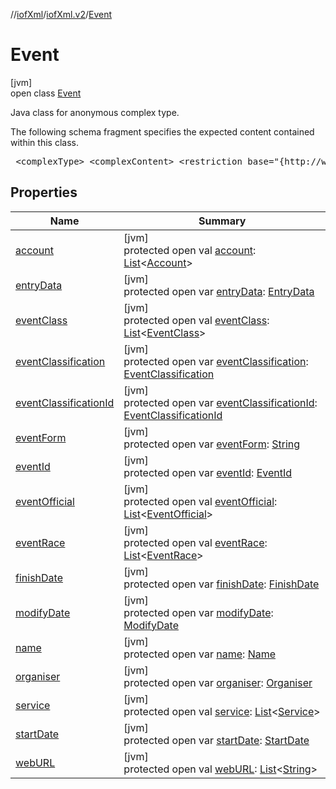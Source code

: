 //[iofXml](../../../index.md)/[iofXml.v2](../index.md)/[Event](index.md)

# Event

[jvm]\
open class [Event](index.md)

<p>Java class for anonymous complex type. <p>The following schema fragment specifies the expected content contained within this class. <pre> &lt;complexType&gt; &lt;complexContent&gt; &lt;restriction base="{http://www.w3.org/2001/XMLSchema}anyType"&gt; &lt;sequence&gt; &lt;element ref="{}EventId"/&gt; &lt;element ref="{}Name"/&gt; &lt;choice&gt; &lt;element ref="{}EventClassificationId"/&gt; &lt;element ref="{}EventClassification"/&gt; &lt;/choice&gt; &lt;element ref="{}StartDate"/&gt; &lt;element ref="{}FinishDate" minOccurs="0"/&gt; &lt;element ref="{}EventOfficial" maxOccurs="unbounded" minOccurs="0"/&gt; &lt;element ref="{}Organiser" minOccurs="0"/&gt; &lt;element ref="{}EventClass" maxOccurs="unbounded" minOccurs="0"/&gt; &lt;element ref="{}EventRace" maxOccurs="unbounded" minOccurs="0"/&gt; &lt;element ref="{}WebURL" maxOccurs="unbounded" minOccurs="0"/&gt; &lt;element ref="{}EntryData" minOccurs="0"/&gt; &lt;element ref="{}Service" maxOccurs="unbounded" minOccurs="0"/&gt; &lt;element ref="{}Account" maxOccurs="unbounded" minOccurs="0"/&gt; &lt;element ref="{}ModifyDate" minOccurs="0"/&gt; &lt;/sequence&gt; &lt;attribute name="eventForm" default="IndSingleDay"&gt; &lt;simpleType&gt; &lt;restriction base="{http://www.w3.org/2001/XMLSchema}token"&gt; &lt;enumeration value="IndSingleDay"/&gt; &lt;enumeration value="IndMultiDay"/&gt; &lt;enumeration value="teamSingleDay"/&gt; &lt;enumeration value="teamMultiDay"/&gt; &lt;enumeration value="relay"/&gt; &lt;/restriction&gt; &lt;/simpleType&gt; &lt;/attribute&gt; &lt;/restriction&gt; &lt;/complexContent&gt; &lt;/complexType&gt; </pre>

## Properties

| Name | Summary |
|---|---|
| [account](account.md) | [jvm]<br>protected open val [account](account.md): [List](https://docs.oracle.com/javase/8/docs/api/java/util/List.html)<[Account](../-account/index.md)> |
| [entryData](entry-data.md) | [jvm]<br>protected open var [entryData](entry-data.md): [EntryData](../-entry-data/index.md) |
| [eventClass](event-class.md) | [jvm]<br>protected open val [eventClass](event-class.md): [List](https://docs.oracle.com/javase/8/docs/api/java/util/List.html)<[EventClass](../-event-class/index.md)> |
| [eventClassification](event-classification.md) | [jvm]<br>protected open var [eventClassification](event-classification.md): [EventClassification](../-event-classification/index.md) |
| [eventClassificationId](event-classification-id.md) | [jvm]<br>protected open var [eventClassificationId](event-classification-id.md): [EventClassificationId](../-event-classification-id/index.md) |
| [eventForm](event-form.md) | [jvm]<br>protected open var [eventForm](event-form.md): [String](https://docs.oracle.com/javase/8/docs/api/java/lang/String.html) |
| [eventId](event-id.md) | [jvm]<br>protected open var [eventId](event-id.md): [EventId](../-event-id/index.md) |
| [eventOfficial](event-official.md) | [jvm]<br>protected open val [eventOfficial](event-official.md): [List](https://docs.oracle.com/javase/8/docs/api/java/util/List.html)<[EventOfficial](../-event-official/index.md)> |
| [eventRace](event-race.md) | [jvm]<br>protected open val [eventRace](event-race.md): [List](https://docs.oracle.com/javase/8/docs/api/java/util/List.html)<[EventRace](../-event-race/index.md)> |
| [finishDate](finish-date.md) | [jvm]<br>protected open var [finishDate](finish-date.md): [FinishDate](../-finish-date/index.md) |
| [modifyDate](modify-date.md) | [jvm]<br>protected open var [modifyDate](modify-date.md): [ModifyDate](../-modify-date/index.md) |
| [name](name.md) | [jvm]<br>protected open var [name](name.md): [Name](../-name/index.md) |
| [organiser](organiser.md) | [jvm]<br>protected open var [organiser](organiser.md): [Organiser](../-organiser/index.md) |
| [service](service.md) | [jvm]<br>protected open val [service](service.md): [List](https://docs.oracle.com/javase/8/docs/api/java/util/List.html)<[Service](../-service/index.md)> |
| [startDate](start-date.md) | [jvm]<br>protected open var [startDate](start-date.md): [StartDate](../-start-date/index.md) |
| [webURL](web-u-r-l.md) | [jvm]<br>protected open val [webURL](web-u-r-l.md): [List](https://docs.oracle.com/javase/8/docs/api/java/util/List.html)<[String](https://docs.oracle.com/javase/8/docs/api/java/lang/String.html)> |
